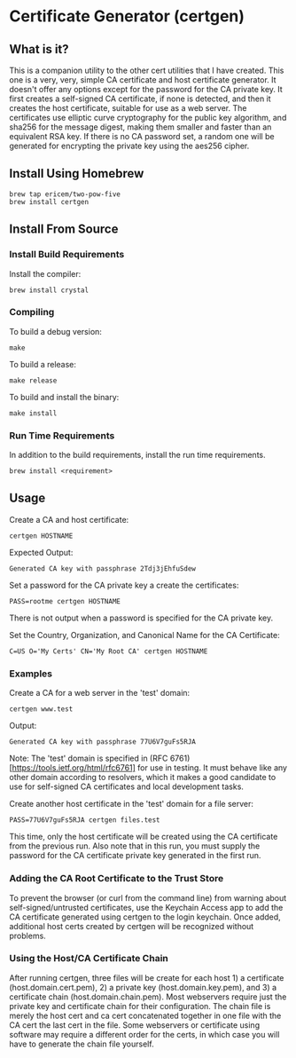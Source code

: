 # Certificate Generator (certgen)

## What is it?

This is a companion utility to the other cert utilities that I have created. This one is a very, very, simple CA certificate and host certificate generator. It doesn't offer any options except for the password for the CA private key. It first creates a self-signed CA certificate, if none is detected, and then it creates the host certificate, suitable for use as a web server. The certificates use elliptic curve cryptography for the public key algorithm, and sha256 for the message digest, making them smaller and faster than an equivalent RSA key. If there is no CA password set, a random one will be generated for encrypting the private key using the aes256 cipher.


## Install Using Homebrew

```
brew tap ericem/two-pow-five
brew install certgen
```

## Install From Source

### Install Build Requirements

Install the compiler:

```
brew install crystal
```

### Compiling

To build a debug version:

```
make
```

To build a release:

```
make release
```

To build and install the binary:
```
make install
```

### Run Time Requirements

In addition to the build requirements, install the run time requirements.


```
brew install <requirement>
```

## Usage


Create a CA and host certificate:

```
certgen HOSTNAME
```

Expected Output:
```
Generated CA key with passphrase 2Tdj3jEhfuSdew
```

Set a password for the CA private key a create the certificates:

```
PASS=rootme certgen HOSTNAME
```

There is not output when a password is specified for the CA private key.


Set the Country, Organization, and Canonical Name for the CA Certificate:
```
C=US O='My Certs' CN='My Root CA' certgen HOSTNAME
```

### Examples

Create a CA for a web server in the 'test' domain:
```
certgen www.test
```

Output:
```
Generated CA key with passphrase 77U6V7guFs5RJA
```

Note: The 'test' domain is specified in (RFC 6761)[https://tools.ietf.org/html/rfc6761] for use in testing. It must behave like any other domain according to resolvers, which it makes a good candidate to use for self-signed CA certificates and local development tasks.

Create another host certificate in the 'test' domain for a file server:
```
PASS=77U6V7guFs5RJA certgen files.test
```

This time, only the host certificate will be created using the CA certificate from the previous run. Also note that in this run, you must supply the password for the CA certificate private key generated in the first run.

### Adding the CA Root Certificate to the Trust Store

To prevent the browser (or curl from the command line) from warning about self-signed/untrusted certificates, use the Keychain Access app to add the CA certificate generated using certgen to the login keychain. Once added, additional host certs created by certgen will be recognized without problems.

### Using the Host/CA Certificate Chain

After running certgen, three files will be create for each host 1) a certificate (host.domain.cert.pem), 2) a private key (host.domain.key.pem), and 3) a certificate chain (host.domain.chain.pem). Most webservers require just the private key and certificate chain for their configuration. The chain file is merely the host cert and ca cert concatenated together in one file with the CA cert the last cert in the file. Some webservers or certificate using software may require a different order for the certs, in which case you will have to generate the chain file yourself.
